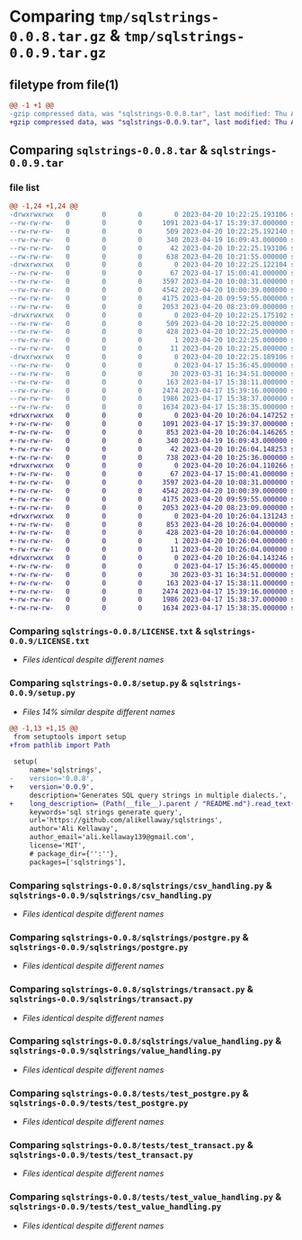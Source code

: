 # Comparing `tmp/sqlstrings-0.0.8.tar.gz` & `tmp/sqlstrings-0.0.9.tar.gz`

## filetype from file(1)

```diff
@@ -1 +1 @@
-gzip compressed data, was "sqlstrings-0.0.8.tar", last modified: Thu Apr 20 10:22:25 2023, max compression
+gzip compressed data, was "sqlstrings-0.0.9.tar", last modified: Thu Apr 20 10:26:04 2023, max compression
```

## Comparing `sqlstrings-0.0.8.tar` & `sqlstrings-0.0.9.tar`

### file list

```diff
@@ -1,24 +1,24 @@
-drwxrwxrwx   0        0        0        0 2023-04-20 10:22:25.193106 sqlstrings-0.0.8/
--rw-rw-rw-   0        0        0     1091 2023-04-17 15:39:37.000000 sqlstrings-0.0.8/LICENSE.txt
--rw-rw-rw-   0        0        0      509 2023-04-20 10:22:25.192140 sqlstrings-0.0.8/PKG-INFO
--rw-rw-rw-   0        0        0      340 2023-04-19 16:09:43.000000 sqlstrings-0.0.8/README.md
--rw-rw-rw-   0        0        0       42 2023-04-20 10:22:25.193106 sqlstrings-0.0.8/setup.cfg
--rw-rw-rw-   0        0        0      638 2023-04-20 10:21:55.000000 sqlstrings-0.0.8/setup.py
-drwxrwxrwx   0        0        0        0 2023-04-20 10:22:25.122104 sqlstrings-0.0.8/sqlstrings/
--rw-rw-rw-   0        0        0       67 2023-04-17 15:00:41.000000 sqlstrings-0.0.8/sqlstrings/__init__.py
--rw-rw-rw-   0        0        0     3597 2023-04-20 10:08:31.000000 sqlstrings-0.0.8/sqlstrings/csv_handling.py
--rw-rw-rw-   0        0        0     4542 2023-04-20 10:00:39.000000 sqlstrings-0.0.8/sqlstrings/postgre.py
--rw-rw-rw-   0        0        0     4175 2023-04-20 09:59:55.000000 sqlstrings-0.0.8/sqlstrings/transact.py
--rw-rw-rw-   0        0        0     2053 2023-04-20 08:23:09.000000 sqlstrings-0.0.8/sqlstrings/value_handling.py
-drwxrwxrwx   0        0        0        0 2023-04-20 10:22:25.175102 sqlstrings-0.0.8/sqlstrings.egg-info/
--rw-rw-rw-   0        0        0      509 2023-04-20 10:22:25.000000 sqlstrings-0.0.8/sqlstrings.egg-info/PKG-INFO
--rw-rw-rw-   0        0        0      428 2023-04-20 10:22:25.000000 sqlstrings-0.0.8/sqlstrings.egg-info/SOURCES.txt
--rw-rw-rw-   0        0        0        1 2023-04-20 10:22:25.000000 sqlstrings-0.0.8/sqlstrings.egg-info/dependency_links.txt
--rw-rw-rw-   0        0        0       11 2023-04-20 10:22:25.000000 sqlstrings-0.0.8/sqlstrings.egg-info/top_level.txt
-drwxrwxrwx   0        0        0        0 2023-04-20 10:22:25.189106 sqlstrings-0.0.8/tests/
--rw-rw-rw-   0        0        0        0 2023-04-17 15:36:45.000000 sqlstrings-0.0.8/tests/__init__.py
--rw-rw-rw-   0        0        0       30 2023-03-31 16:34:51.000000 sqlstrings-0.0.8/tests/test_csv_handling.py
--rw-rw-rw-   0        0        0      163 2023-04-17 15:38:11.000000 sqlstrings-0.0.8/tests/test_main.py
--rw-rw-rw-   0        0        0     2474 2023-04-17 15:39:16.000000 sqlstrings-0.0.8/tests/test_postgre.py
--rw-rw-rw-   0        0        0     1986 2023-04-17 15:38:37.000000 sqlstrings-0.0.8/tests/test_transact.py
--rw-rw-rw-   0        0        0     1634 2023-04-17 15:38:35.000000 sqlstrings-0.0.8/tests/test_value_handling.py
+drwxrwxrwx   0        0        0        0 2023-04-20 10:26:04.147252 sqlstrings-0.0.9/
+-rw-rw-rw-   0        0        0     1091 2023-04-17 15:39:37.000000 sqlstrings-0.0.9/LICENSE.txt
+-rw-rw-rw-   0        0        0      853 2023-04-20 10:26:04.146265 sqlstrings-0.0.9/PKG-INFO
+-rw-rw-rw-   0        0        0      340 2023-04-19 16:09:43.000000 sqlstrings-0.0.9/README.md
+-rw-rw-rw-   0        0        0       42 2023-04-20 10:26:04.148253 sqlstrings-0.0.9/setup.cfg
+-rw-rw-rw-   0        0        0      738 2023-04-20 10:25:36.000000 sqlstrings-0.0.9/setup.py
+drwxrwxrwx   0        0        0        0 2023-04-20 10:26:04.110266 sqlstrings-0.0.9/sqlstrings/
+-rw-rw-rw-   0        0        0       67 2023-04-17 15:00:41.000000 sqlstrings-0.0.9/sqlstrings/__init__.py
+-rw-rw-rw-   0        0        0     3597 2023-04-20 10:08:31.000000 sqlstrings-0.0.9/sqlstrings/csv_handling.py
+-rw-rw-rw-   0        0        0     4542 2023-04-20 10:00:39.000000 sqlstrings-0.0.9/sqlstrings/postgre.py
+-rw-rw-rw-   0        0        0     4175 2023-04-20 09:59:55.000000 sqlstrings-0.0.9/sqlstrings/transact.py
+-rw-rw-rw-   0        0        0     2053 2023-04-20 08:23:09.000000 sqlstrings-0.0.9/sqlstrings/value_handling.py
+drwxrwxrwx   0        0        0        0 2023-04-20 10:26:04.131243 sqlstrings-0.0.9/sqlstrings.egg-info/
+-rw-rw-rw-   0        0        0      853 2023-04-20 10:26:04.000000 sqlstrings-0.0.9/sqlstrings.egg-info/PKG-INFO
+-rw-rw-rw-   0        0        0      428 2023-04-20 10:26:04.000000 sqlstrings-0.0.9/sqlstrings.egg-info/SOURCES.txt
+-rw-rw-rw-   0        0        0        1 2023-04-20 10:26:04.000000 sqlstrings-0.0.9/sqlstrings.egg-info/dependency_links.txt
+-rw-rw-rw-   0        0        0       11 2023-04-20 10:26:04.000000 sqlstrings-0.0.9/sqlstrings.egg-info/top_level.txt
+drwxrwxrwx   0        0        0        0 2023-04-20 10:26:04.143246 sqlstrings-0.0.9/tests/
+-rw-rw-rw-   0        0        0        0 2023-04-17 15:36:45.000000 sqlstrings-0.0.9/tests/__init__.py
+-rw-rw-rw-   0        0        0       30 2023-03-31 16:34:51.000000 sqlstrings-0.0.9/tests/test_csv_handling.py
+-rw-rw-rw-   0        0        0      163 2023-04-17 15:38:11.000000 sqlstrings-0.0.9/tests/test_main.py
+-rw-rw-rw-   0        0        0     2474 2023-04-17 15:39:16.000000 sqlstrings-0.0.9/tests/test_postgre.py
+-rw-rw-rw-   0        0        0     1986 2023-04-17 15:38:37.000000 sqlstrings-0.0.9/tests/test_transact.py
+-rw-rw-rw-   0        0        0     1634 2023-04-17 15:38:35.000000 sqlstrings-0.0.9/tests/test_value_handling.py
```

### Comparing `sqlstrings-0.0.8/LICENSE.txt` & `sqlstrings-0.0.9/LICENSE.txt`

 * *Files identical despite different names*

### Comparing `sqlstrings-0.0.8/setup.py` & `sqlstrings-0.0.9/setup.py`

 * *Files 14% similar despite different names*

```diff
@@ -1,13 +1,15 @@
 from setuptools import setup
+from pathlib import Path
 
 setup(
     name='sqlstrings',
-    version='0.0.8',    
+    version='0.0.9',    
     description='Generates SQL query strings in multiple dialects.',
+    long_description= (Path(__file__).parent / "README.md").read_text(),
     keywords='sql strings generate query',
     url='https://github.com/alikellaway/sqlstrings',
     author='Ali Kellaway',
     author_email='ali.kellaway139@gmail.com',
     license='MIT',
     # package_dir={'':''},
     packages=['sqlstrings'],
```

### Comparing `sqlstrings-0.0.8/sqlstrings/csv_handling.py` & `sqlstrings-0.0.9/sqlstrings/csv_handling.py`

 * *Files identical despite different names*

### Comparing `sqlstrings-0.0.8/sqlstrings/postgre.py` & `sqlstrings-0.0.9/sqlstrings/postgre.py`

 * *Files identical despite different names*

### Comparing `sqlstrings-0.0.8/sqlstrings/transact.py` & `sqlstrings-0.0.9/sqlstrings/transact.py`

 * *Files identical despite different names*

### Comparing `sqlstrings-0.0.8/sqlstrings/value_handling.py` & `sqlstrings-0.0.9/sqlstrings/value_handling.py`

 * *Files identical despite different names*

### Comparing `sqlstrings-0.0.8/tests/test_postgre.py` & `sqlstrings-0.0.9/tests/test_postgre.py`

 * *Files identical despite different names*

### Comparing `sqlstrings-0.0.8/tests/test_transact.py` & `sqlstrings-0.0.9/tests/test_transact.py`

 * *Files identical despite different names*

### Comparing `sqlstrings-0.0.8/tests/test_value_handling.py` & `sqlstrings-0.0.9/tests/test_value_handling.py`

 * *Files identical despite different names*

